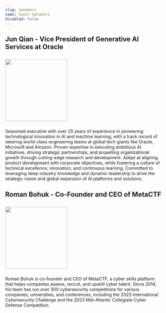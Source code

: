```yaml
---
slug: speakers
name: Guest Speakers
disabled: False
---
```


## Jun Qian - Vice President of Generative AI Services at Oracle

<img src="/images/speakers/jun_qian.png" height="200px" style="margin-top:10px;margin-bottom:10px">

Seasoned executive with over 25 years of experience in pioneering technological innovation in AI and machine learning, with a track record of steering world-class engineering teams at global tech giants like Oracle, Microsoft and Amazon. Proven expertise in executing ambitious AI initiatives, driving strategic partnerships, and propelling organizational growth through cutting-edge research and development. Adept at aligning product development with corporate objectives, while fostering a culture of technical excellence, innovation, and continuous learning. Committed to leveraging deep industry knowledge and dynamic leadership to drive the strategic vision and global expansion of AI platforms and solutions.

## Roman Bohuk - Co-Founder and CEO of MetaCTF

<img src="/images/speakers/roman_bohuk.png" height="200px" style="margin-top:10px;margin-bottom:10px">

Roman Bohuk is co-founder and CEO of MetaCTF, a cyber skills platform that helps companies assess, recruit, and upskill cyber talent. Since 2014, his team has run over 300 cybersecurity competitions for various companies, universities, and conferences, including the 2023 International Cybersecurity Challenge and the 2023 Mid-Atlantic Collegiate Cyber Defense Competition.

